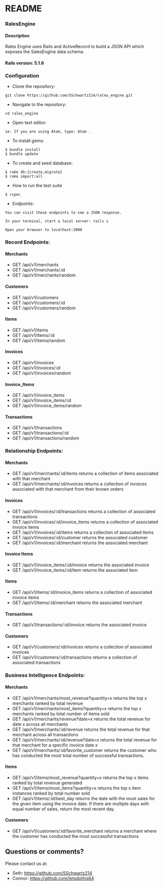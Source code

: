 # README

### RalesEngine

#### Description

Rales Engine uses Rails and ActiveRecord to build a JSON API which exposes the SalesEngine data schema.


#### Rails version: 5.1.6

### Configuration

* Clone the repository:
```
git clone https://github.com/SSchwartz214/rales_engine.git
```

* Navigate to the repository:
```
cd rales_engine
```

* Open text editor:
```
ie: If you are using Atom, type: Atom .
```

* To install gems:
```
$ bundle install
$ bundle update
```

* To create and seed database:
```
$ rake db:{create,migrate}
$ rake import:all
```

* How to run the test suite
```
$ rspec
```

* Endpoints:
```
You can visit these endpoints to see a JSON response.

In your terminal, start a local server: rails s

Open your browser to localhost:3000
```

### Record Endpoints:

#### Merchants
* GET /api/v1/merchants
* GET /api/v1/merchants/:id
* GET /api/v1/merchants/random

#### Customers
* GET /api/v1/customers
* GET /api/v1/customers/:id
* GET /api/v1/customers/random

#### Items
* GET /api/v1/items
* GET /api/v1/items/:id
* GET /api/v1/items/random

#### Invoices
* GET /api/v1/invoices
* GET /api/v1/invoices/:id
* GET /api/v1/invoices/random

#### Invoice_Items
* GET /api/v1/invoice_items
* GET /api/v1/invoice_items/:id
* GET /api/v1/invoice_items/random

#### Transactions
* GET /api/v1/transactions
* GET /api/v1/transactions/:id
* GET /api/v1/transactions/random

### Relationship Endpoints:

#### Merchants
* GET /api/v1/merchants/:id/items returns a collection of items associated with that merchant
* GET /api/v1/merchants/:id/invoices returns a collection of invoices associated with that merchant from their known orders

#### Invoices
* GET /api/v1/invoices/:id/transactions returns a collection of associated transactions
* GET /api/v1/invoices/:id/invoice_items returns a collection of associated invoice items
* GET /api/v1/invoices/:id/items returns a collection of associated items
* GET /api/v1/invoices/:id/customer returns the associated customer
* GET /api/v1/invoices/:id/merchant returns the associated merchant

#### Invoice Items
* GET /api/v1/invoice_items/:id/invoice returns the associated invoice
* GET /api/v1/invoice_items/:id/item returns the associated item

#### Items
* GET /api/v1/items/:id/invoice_items returns a collection of associated invoice items
* GET /api/v1/items/:id/merchant returns the associated merchant

#### Transactions
* GET /api/v1/transactions/:id/invoice returns the associated invoice

#### Customers
* GET /api/v1/customers/:id/invoices returns a collection of associated invoices
* GET /api/v1/customers/:id/transactions returns a collection of associated transactions

### Business Intelligence Endpoints:

#### Merchants
* GET /api/v1/merchants/most_revenue?quantity=x returns the top x merchants ranked by total revenue
* GET /api/v1/merchants/most_items?quantity=x returns the top x merchants ranked by total number of items sold
* GET /api/v1/merchants/revenue?date=x returns the total revenue for date x across all merchants
* GET /api/v1/merchants/:id/revenue returns the total revenue for that merchant across all transactions
* GET /api/v1/merchants/:id/revenue?date=x returns the total revenue for that merchant for a specific invoice date x
* GET /api/v1/merchants/:id/favorite_customer returns the customer who has conducted the most total number of successful transactions.

#### Items
* GET /api/v1/items/most_revenue?quantity=x returns the top x items ranked by total revenue generated
* GET /api/v1/items/most_items?quantity=x returns the top x item instances ranked by total number sold
* GET /api/v1/items/:id/best_day returns the date with the most sales for the given item using the invoice date. If there are multiple days with equal number of sales, return the most recent day.

#### Customers
* GET /api/v1/customers/:id/favorite_merchant returns a merchant where the customer has conducted the most successful transactions

## Questions or comments?

Please contact us at:

* Seth: https://github.com/SSchwartz214
* Connor: https://github.com/letsdothis64
